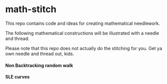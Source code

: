 # math-stitch

This repo contains code and ideas for creating mathematical needlework.

The following mathematical constructions will be illustrated with a needle and thread.

Please note that this repo does not actually do the stitching for you. Get ya own needle and thread out, kids. 

#### Non Backtracking random walk

#### SLE curves
